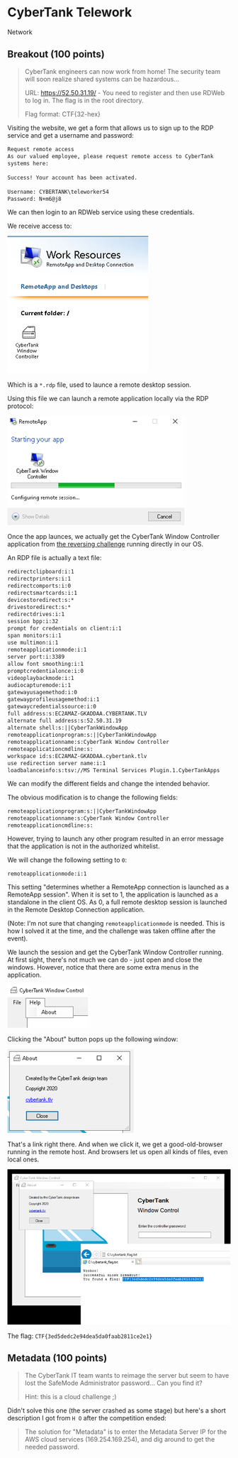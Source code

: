 # CyberTank Telework
Network

## Breakout (100 points)

> CyberTank engineers can now work from home! The security team will soon realize shared systems can be hazardous...
> 
> URL: https://52.50.31.19/ - You need to register and then use RDWeb to log in. The flag is in the root directory.
> 
> Flag format: CTF{32-hex}

Visiting the website, we get a form that allows us to sign up to the RDP service and get a username and password:

```
Request remote access
As our valued employee, please request remote access to CyberTank systems here:

Success! Your account has been activated.

Username: CYBERTANK\teleworker54
Password: N+m6@j8
```

We can then login to an RDWeb service using these credentials.

We receive access to:

![](images/rdweb.png)

Which is a `*.rdp` file, used to launce a remote desktop session.


Using this file we can launch a remote application locally via the RDP protocol:

![](images/rdpweb2.png)


Once the app launces, we actually get the CyberTank Window Controller application from [the reversing challenge](CyberTank_Window_Controller.md) running directly in our OS.

An RDP file is actually a text file:

```
redirectclipboard:i:1
redirectprinters:i:1
redirectcomports:i:0
redirectsmartcards:i:1
devicestoredirect:s:*
drivestoredirect:s:*
redirectdrives:i:1
session bpp:i:32
prompt for credentials on client:i:1
span monitors:i:1
use multimon:i:1
remoteapplicationmode:i:1
server port:i:3389
allow font smoothing:i:1
promptcredentialonce:i:0
videoplaybackmode:i:1
audiocapturemode:i:1
gatewayusagemethod:i:0
gatewayprofileusagemethod:i:1
gatewaycredentialssource:i:0
full address:s:EC2AMAZ-GKADDAA.CYBERTANK.TLV
alternate full address:s:52.50.31.19
alternate shell:s:||CyberTankWindowApp
remoteapplicationprogram:s:||CyberTankWindowApp
remoteapplicationname:s:CyberTank Window Controller
remoteapplicationcmdline:s:
workspace id:s:EC2AMAZ-GKADDAA.cybertank.tlv
use redirection server name:i:1
loadbalanceinfo:s:tsv://MS Terminal Services Plugin.1.CyberTankApps
```

We can modify the different fields and change the intended behavior.

The obvious modification is to change the following fields:
```
remoteapplicationprogram:s:||CyberTankWindowApp
remoteapplicationname:s:CyberTank Window Controller
remoteapplicationcmdline:s:
```

However, trying to launch any other program resulted in an error message that the application is not in the authorized whitelist.

We will change the following setting to `0`:
```
remoteapplicationmode:i:1
```

This setting "determines whether a RemoteApp connection is launched as a RemoteApp session". When it is set to 1, the application is launched as a standalone in the client OS. As 0, a full remote desktop session is launched in the Remote Desktop Connection application.

(Note: I'm not sure that changing `remoteapplicationmode` is needed. This is how I solved it at the time, and the challenge was taken offline after the event).

We launch the session and get the CyberTank Window Controller running. At first sight, there's not much we can do - just open and close the windows. However, notice that there are some extra menus in the application.

![](images/rdpweb3.png)

Clicking the "About" button pops up the following window:

![](images/rdpweb4.png)

That's a link right there. And when we click it, we get a good-old-browser running in the remote host. And browsers let us open all kinds of files, even local ones.

![](images/rdpweb5.png)

The flag: `CTF{3ed5dedc2e94dea5da0faab2811ce2e1}`

## Metadata (100 points)

> The CyberTank IT team wants to reimage the server but seem to have lost the SafeMode Administrator password... Can you find it?
> 
> Hint: this is a cloud challenge ;)

Didn't solve this one (the server crashed as some stage) but here's a short description I got from `H O` after the competition ended:

> The solution for "Metadata" is to enter the Metadata Server IP for the AWS cloud services (169.254.169.254), and dig around to get the needed password.
